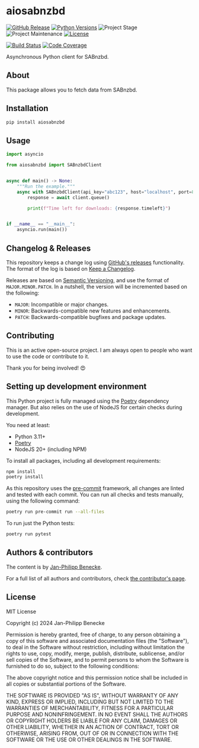 # aiosabnzbd

[![GitHub Release][releases-shield]][releases]
[![Python Versions][python-versions-shield]][pypi]
![Project Stage][project-stage-shield]
![Project Maintenance][maintenance-shield]
[![License][license-shield]](LICENSE.md)

[![Build Status][build-shield]][build]
[![Code Coverage][codecov-shield]][codecov]

Asynchronous Python client for SABnzbd.

## About

This package allows you to fetch data from SABnzbd.

## Installation

```bash
pip install aiosabnzbd
```

## Usage

```python
import asyncio

from aiosabnzbd import SABnzbdClient


async def main() -> None:
    """Run the example."""
    async with SABnzbdClient(api_key="abc123", host="localhost", port=8080) as client:
        response = await client.queue()

        print(f"Time left for downloads: {response.timeleft}")


if __name__ == "__main__":
    asyncio.run(main())

```

## Changelog & Releases

This repository keeps a change log using [GitHub's releases][releases]
functionality. The format of the log is based on
[Keep a Changelog][keepchangelog].

Releases are based on [Semantic Versioning][semver], and use the format
of `MAJOR.MINOR.PATCH`. In a nutshell, the version will be incremented
based on the following:

- `MAJOR`: Incompatible or major changes.
- `MINOR`: Backwards-compatible new features and enhancements.
- `PATCH`: Backwards-compatible bugfixes and package updates.

## Contributing

This is an active open-source project. I am always open to people who want to
use the code or contribute to it.

Thank you for being involved! :heart_eyes:

## Setting up development environment

This Python project is fully managed using the [Poetry][poetry] dependency manager. But also relies on the use of NodeJS for certain checks during development.

You need at least:

- Python 3.11+
- [Poetry][poetry-install]
- NodeJS 20+ (including NPM)

To install all packages, including all development requirements:

```bash
npm install
poetry install
```

As this repository uses the [pre-commit][pre-commit] framework, all changes
are linted and tested with each commit. You can run all checks and tests
manually, using the following command:

```bash
poetry run pre-commit run --all-files
```

To run just the Python tests:

```bash
poetry run pytest
```

## Authors & contributors

The content is by [Jan-Philipp Benecke][jpbede].

For a full list of all authors and contributors,
check [the contributor's page][contributors].

## License

MIT License

Copyright (c) 2024 Jan-Philipp Benecke

Permission is hereby granted, free of charge, to any person obtaining a copy
of this software and associated documentation files (the "Software"), to deal
in the Software without restriction, including without limitation the rights
to use, copy, modify, merge, publish, distribute, sublicense, and/or sell
copies of the Software, and to permit persons to whom the Software is
furnished to do so, subject to the following conditions:

The above copyright notice and this permission notice shall be included in all
copies or substantial portions of the Software.

THE SOFTWARE IS PROVIDED "AS IS", WITHOUT WARRANTY OF ANY KIND, EXPRESS OR
IMPLIED, INCLUDING BUT NOT LIMITED TO THE WARRANTIES OF MERCHANTABILITY,
FITNESS FOR A PARTICULAR PURPOSE AND NONINFRINGEMENT. IN NO EVENT SHALL THE
AUTHORS OR COPYRIGHT HOLDERS BE LIABLE FOR ANY CLAIM, DAMAGES OR OTHER
LIABILITY, WHETHER IN AN ACTION OF CONTRACT, TORT OR OTHERWISE, ARISING FROM,
OUT OF OR IN CONNECTION WITH THE SOFTWARE OR THE USE OR OTHER DEALINGS IN THE
SOFTWARE.

[build-shield]: https://github.com/jpbede/aiosabnzbd/actions/workflows/release.yml/badge.svg
[build]: https://github.com/jpbede/aiosabnzbd/actions
[codecov-shield]: https://codecov.io/gh/jpbede/aiosabnzbd/branch/main/graph/badge.svg
[codecov]: https://codecov.io/gh/jpbede/aiosabnzbd
[commits-shield]: https://img.shields.io/github/commit-activity/y/jpbede/aiosabnzbd.svg
[commits]: https://github.com/jpbede/aiosabnzbd/commits/main
[contributors]: https://github.com/jpbede/aiosabnzbd/graphs/contributors
[jpbede]: https://github.com/jpbede
[keepchangelog]: http://keepachangelog.com/en/1.0.0/
[license-shield]: https://img.shields.io/github/license/jpbede/aiosabnzbd.svg
[maintenance-shield]: https://img.shields.io/maintenance/yes/2024.svg
[poetry-install]: https://python-poetry.org/docs/#installation
[poetry]: https://python-poetry.org
[pre-commit]: https://pre-commit.com/
[project-stage-shield]: https://img.shields.io/badge/project%20stage-stable-green.svg
[python-versions-shield]: https://img.shields.io/pypi/pyversions/aiosabnzbd
[releases-shield]: https://img.shields.io/github/release/jpbede/aiosabnzbd.svg
[releases]: https://github.com/jpbede/aiosabnzbd/releases
[semver]: http://semver.org/spec/v2.0.0.html
[pypi]: https://pypi.org/project/aiosabnzbd/
